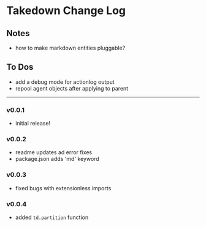 # Takedown Change Log


## Notes

- how to make markdown entities pluggable?


## To Dos

- add a debug mode for actionlog output
- repool agent objects after applying to parent


---
### v0.0.1

- initial release!


### v0.0.2

- readme updates ad error fixes
- package.json adds 'md' keyword


### v0.0.3

- fixed bugs with extensionless imports


### v0.0.4

- added `td.partition` function
